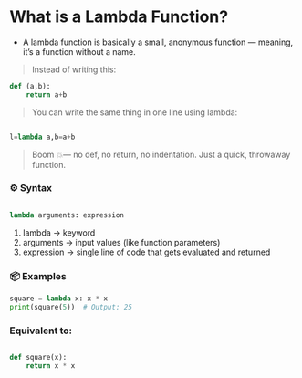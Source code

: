# What is a Lambda Function?

- A lambda function is basically a small, anonymous function — meaning, it’s a function without a name.

> Instead of writing this:

```python
def (a,b):
    return a+b

```
>  You can write the same thing in one line using lambda:

```python

l=lambda a,b=a+b

```

> Boom 💥— no def, no return, no indentation. Just a quick, throwaway function.

### ⚙️ Syntax

```python

lambda arguments: expression
```
1. lambda → keyword
2. arguments → input values (like function parameters)
3. expression → single line of code that gets evaluated and returned


### 📦 Examples

```python 
square = lambda x: x * x
print(square(5))  # Output: 25

```
### Equivalent to:

```python

def square(x):
    return x * x

```
